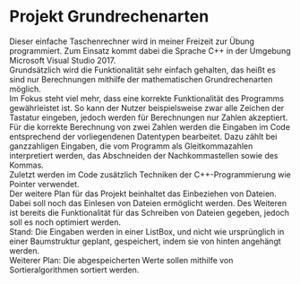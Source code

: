 # Projekt Grundrechenarten
Dieser einfache Taschenrechner wird in meiner Freizeit zur Übung programmiert. Zum Einsatz kommt dabei die Sprache C++ in der Umgebung Microsoft Visual Studio 2017. \
Grundsätzlich wird die Funktionalität sehr einfach gehalten, das heißt es sind nur Berechnungen mithilfe der mathematischen Grundrechenarten möglich. \
Im Fokus steht viel mehr, dass eine korrekte Funktionalität des Programms gewährleistet ist. So kann der Nutzer beispielsweise zwar alle Zeichen der Tastatur eingeben, jedoch werden für Berechnungen nur Zahlen akzeptiert. \
Für die korrekte Berechnung von zwei Zahlen werden die Eingaben im Code entsprechend der vorliegendenen Datentypen bearbeitet. Dazu zählt bei ganzzahligen Eingaben, die vom Programm als Gleitkommazahlen interpretiert werden, das Abschneiden der Nachkommastellen sowie des Kommas. \
Zuletzt werden im Code zusätzlich Techniken der C++-Programmierung wie Pointer verwendet. \
Der weitere Plan für das Projekt beinhaltet das Einbeziehen von Dateien. Dabei soll noch das Einlesen von Dateien ermöglicht werden. Des Weiteren ist bereits die Funktionalität für das Schreiben von Dateien gegeben, jedoch soll es noch optimiert werden. \
Stand: Die Eingaben werden in einer ListBox, und nicht wie ursprünglich in einer Baumstruktur geplant, gespeichert, indem sie von hinten angehängt werden. \
Weiterer Plan: Die abgespeicherten Werte sollen mithilfe von Sortieralgorithmen sortiert werden.
